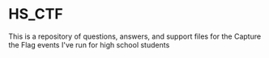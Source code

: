 # HS_CTF
This is a repository of questions, answers, and support files for the Capture the Flag events I've run for high school students
